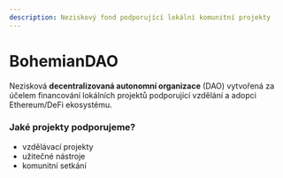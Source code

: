 ```yaml
---
description: Neziskový fond podporující lokální komunitní projekty
---
```


# BohemianDAO

Nezisková **decentralizovaná autonomní organizace** \(DAO\) vytvořená za účelem financování lokálních projektů podporující vzdělání a adopci Ethereum/DeFi ekosystému.

### Jaké projekty podporujeme?

* vzdělávací projekty
* užitečné nástroje
* komunitní setkání



